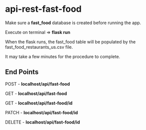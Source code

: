# api-rest-fast-food

<p>Make sure a <strong>fast_food</strong> database is created before running the app.</p>
<p>Execute on terminal => <strong>flask run</strong></p>
<p>When the flask runs, the fast_food table will be populated by the fast_food_restaurants_us.csv file.</p>
<p>It may take a few minutes for the procedure to complete.</p>

<h2>End Points</h2>
<p>POST - <strong>localhost/api/fast-food</strong></p>
<p>GET - <strong>localhost/api/fast-food</strong></p>
<p>GET - <strong>localhost/api/fast-food/id</strong></p>
<p>PATCH - <strong>localhost/api/fast-food/id</strong></p>
<p>DELETE - <strong>localhost/api/fast-food/id</strong></p>
